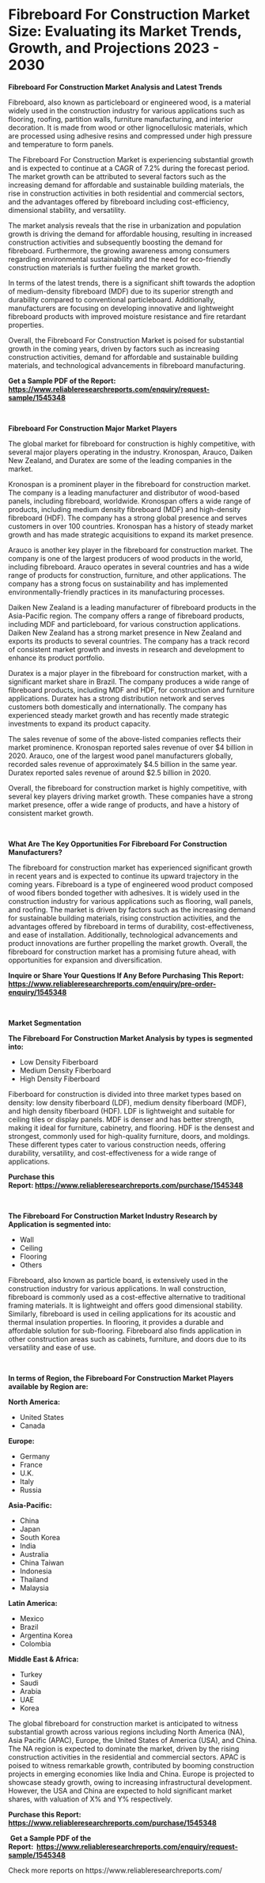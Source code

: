 <p><h1>Fibreboard For Construction Market Size: Evaluating its Market Trends, Growth, and Projections 2023 - 2030</h1></p><p><strong>Fibreboard For Construction Market Analysis and Latest Trends</strong></p>
<p><p>Fibreboard, also known as particleboard or engineered wood, is a material widely used in the construction industry for various applications such as flooring, roofing, partition walls, furniture manufacturing, and interior decoration. It is made from wood or other lignocellulosic materials, which are processed using adhesive resins and compressed under high pressure and temperature to form panels.</p><p>The Fibreboard For Construction Market is experiencing substantial growth and is expected to continue at a CAGR of 7.2% during the forecast period. The market growth can be attributed to several factors such as the increasing demand for affordable and sustainable building materials, the rise in construction activities in both residential and commercial sectors, and the advantages offered by fibreboard including cost-efficiency, dimensional stability, and versatility.</p><p>The market analysis reveals that the rise in urbanization and population growth is driving the demand for affordable housing, resulting in increased construction activities and subsequently boosting the demand for fibreboard. Furthermore, the growing awareness among consumers regarding environmental sustainability and the need for eco-friendly construction materials is further fueling the market growth.</p><p>In terms of the latest trends, there is a significant shift towards the adoption of medium-density fibreboard (MDF) due to its superior strength and durability compared to conventional particleboard. Additionally, manufacturers are focusing on developing innovative and lightweight fibreboard products with improved moisture resistance and fire retardant properties.</p><p>Overall, the Fibreboard For Construction Market is poised for substantial growth in the coming years, driven by factors such as increasing construction activities, demand for affordable and sustainable building materials, and technological advancements in fibreboard manufacturing.</p></p>
<p><strong>Get a Sample PDF of the Report:&nbsp; <a href="https://www.reliableresearchreports.com/enquiry/request-sample/1545348">https://www.reliableresearchreports.com/enquiry/request-sample/1545348</a></strong></p>
<p>&nbsp;</p>
<p><strong>Fibreboard For Construction Major Market Players</strong></p>
<p><p>The global market for fibreboard for construction is highly competitive, with several major players operating in the industry. Kronospan, Arauco, Daiken New Zealand, and Duratex are some of the leading companies in the market.</p><p>Kronospan is a prominent player in the fibreboard for construction market. The company is a leading manufacturer and distributor of wood-based panels, including fibreboard, worldwide. Kronospan offers a wide range of products, including medium density fibreboard (MDF) and high-density fibreboard (HDF). The company has a strong global presence and serves customers in over 100 countries. Kronospan has a history of steady market growth and has made strategic acquisitions to expand its market presence.</p><p>Arauco is another key player in the fibreboard for construction market. The company is one of the largest producers of wood products in the world, including fibreboard. Arauco operates in several countries and has a wide range of products for construction, furniture, and other applications. The company has a strong focus on sustainability and has implemented environmentally-friendly practices in its manufacturing processes.</p><p>Daiken New Zealand is a leading manufacturer of fibreboard products in the Asia-Pacific region. The company offers a range of fibreboard products, including MDF and particleboard, for various construction applications. Daiken New Zealand has a strong market presence in New Zealand and exports its products to several countries. The company has a track record of consistent market growth and invests in research and development to enhance its product portfolio.</p><p>Duratex is a major player in the fibreboard for construction market, with a significant market share in Brazil. The company produces a wide range of fibreboard products, including MDF and HDF, for construction and furniture applications. Duratex has a strong distribution network and serves customers both domestically and internationally. The company has experienced steady market growth and has recently made strategic investments to expand its product capacity.</p><p>The sales revenue of some of the above-listed companies reflects their market prominence. Kronospan reported sales revenue of over $4 billion in 2020. Arauco, one of the largest wood panel manufacturers globally, recorded sales revenue of approximately $4.5 billion in the same year. Duratex reported sales revenue of around $2.5 billion in 2020.</p><p>Overall, the fibreboard for construction market is highly competitive, with several key players driving market growth. These companies have a strong market presence, offer a wide range of products, and have a history of consistent market growth.</p></p>
<p>&nbsp;</p>
<p><strong>What Are The Key Opportunities For Fibreboard For Construction Manufacturers?</strong></p>
<p><p>The fibreboard for construction market has experienced significant growth in recent years and is expected to continue its upward trajectory in the coming years. Fibreboard is a type of engineered wood product composed of wood fibers bonded together with adhesives. It is widely used in the construction industry for various applications such as flooring, wall panels, and roofing. The market is driven by factors such as the increasing demand for sustainable building materials, rising construction activities, and the advantages offered by fibreboard in terms of durability, cost-effectiveness, and ease of installation. Additionally, technological advancements and product innovations are further propelling the market growth. Overall, the fibreboard for construction market has a promising future ahead, with opportunities for expansion and diversification.</p></p>
<p><strong>Inquire or Share Your Questions If Any Before Purchasing This Report: <a href="https://www.reliableresearchreports.com/enquiry/pre-order-enquiry/1545348">https://www.reliableresearchreports.com/enquiry/pre-order-enquiry/1545348</a></strong></p>
<p>&nbsp;</p>
<p><strong>Market Segmentation</strong></p>
<p><strong>The Fibreboard For Construction Market Analysis by types is segmented into:</strong></p>
<p><ul><li>Low Density Fiberboard</li><li>Medium Density Fiberboard</li><li>High Density Fiberboard</li></ul></p>
<p><p>Fiberboard for construction is divided into three market types based on density: low density fiberboard (LDF), medium density fiberboard (MDF), and high density fiberboard (HDF). LDF is lightweight and suitable for ceiling tiles or display panels. MDF is denser and has better strength, making it ideal for furniture, cabinetry, and flooring. HDF is the densest and strongest, commonly used for high-quality furniture, doors, and moldings. These different types cater to various construction needs, offering durability, versatility, and cost-effectiveness for a wide range of applications.</p></p>
<p><strong>Purchase this Report:&nbsp;<a href="https://www.reliableresearchreports.com/purchase/1545348">https://www.reliableresearchreports.com/purchase/1545348</a></strong></p>
<p>&nbsp;</p>
<p><strong>The Fibreboard For Construction Market Industry Research by Application is segmented into:</strong></p>
<p><ul><li>Wall</li><li>Ceiling</li><li>Flooring</li><li>Others</li></ul></p>
<p><p>Fibreboard, also known as particle board, is extensively used in the construction industry for various applications. In wall construction, fibreboard is commonly used as a cost-effective alternative to traditional framing materials. It is lightweight and offers good dimensional stability. Similarly, fibreboard is used in ceiling applications for its acoustic and thermal insulation properties. In flooring, it provides a durable and affordable solution for sub-flooring. Fibreboard also finds application in other construction areas such as cabinets, furniture, and doors due to its versatility and ease of use.</p></p>
<p>&nbsp;</p>
<p><strong>In terms of Region, the Fibreboard For Construction Market Players available by Region are:</strong></p>
<p>
    <p> <strong> North America: </strong>
        <ul>
            <li>United States</li>
            <li>Canada</li>
        </ul>
        </p> 
    <p> <strong> Europe: </strong>
        <ul>
            <li>Germany</li>
            <li>France</li>
            <li>U.K.</li>
            <li>Italy</li>
            <li>Russia</li>
        </ul>
        </p> 
    <p> <strong> Asia-Pacific: </strong>
        <ul>
            <li>China</li>
            <li>Japan</li>
            <li>South Korea</li>
            <li>India</li>
            <li>Australia</li>
            <li>China Taiwan</li>
            <li>Indonesia</li>
            <li>Thailand</li>
            <li>Malaysia</li>
        </ul>
        </p> 
    <p> <strong> Latin America: </strong>
        <ul>
            <li>Mexico</li>
            <li>Brazil</li>
            <li>Argentina Korea</li>
            <li>Colombia</li>
        </ul>
        </p> 
    <p> <strong> Middle East & Africa: </strong>
        <ul>
            <li>Turkey</li>
            <li>Saudi</li>
            <li>Arabia</li>
            <li>UAE</li>
            <li>Korea</li>
        </ul>
    </p>
    </p>
<p><p>The global fibreboard for construction market is anticipated to witness substantial growth across various regions including North America (NA), Asia Pacific (APAC), Europe, the United States of America (USA), and China. The NA region is expected to dominate the market, driven by the rising construction activities in the residential and commercial sectors. APAC is poised to witness remarkable growth, contributed by booming construction projects in emerging economies like India and China. Europe is projected to showcase steady growth, owing to increasing infrastructural development. However, the USA and China are expected to hold significant market shares, with valuation of X% and Y% respectively.</p></p>
<p><strong>Purchase this Report: <a href="https://www.reliableresearchreports.com/purchase/1545348">https://www.reliableresearchreports.com/purchase/1545348</a></strong></p>
<p>&nbsp;<strong>Get a Sample PDF of the Report:&nbsp;&nbsp;<a href="https://www.reliableresearchreports.com/enquiry/request-sample/1545348">https://www.reliableresearchreports.com/enquiry/request-sample/1545348</a></strong></p>
<p><strong></strong></p>
<p>Check more reports on https://www.reliableresearchreports.com/</p>